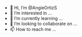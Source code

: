 - 👋 Hi, I’m @AngieOrtizS
- 👀 I’m interested in ...
- 🌱 I’m currently learning ...
- 💞️ I’m looking to collaborate on ...
- 📫 How to reach me ...

<!---
AngieOrtizS/AngieOrtizS is a ✨ special ✨ repository because its `README.md` (this file) appears on your GitHub profile.
You can click the Preview link to take a look at your changes.
--->
